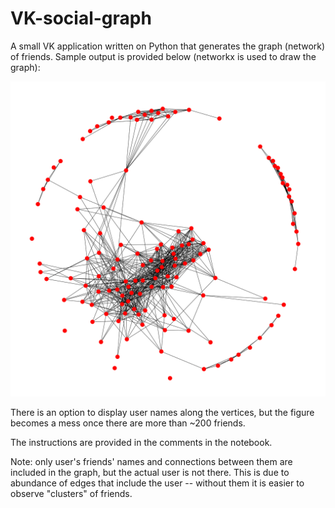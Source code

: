 # VK-social-graph

A small VK application written on Python that generates the graph (network) of friends. Sample output is provided below (networkx is used to draw the graph):

![Alt text](Graph.png?raw=true)

There is an option to display user names along the vertices, but the figure becomes a mess once there are more than ~200 friends. 

The instructions are provided in the comments in the notebook.

Note: only user's friends' names and connections between them are included in the graph, but the actual user is not there. This is due to abundance of edges that include the user -- without them it is easier to observe "clusters" of friends.
